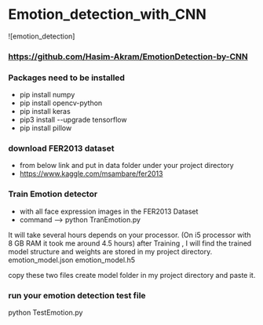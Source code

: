 # Emotion_detection_with_CNN

![emotion_detection]

### https://github.com/Hasim-Akram/EmotionDetection-by-CNN

### Packages need to be installed

- pip install numpy
- pip install opencv-python
- pip install keras
- pip3 install --upgrade tensorflow
- pip install pillow

### download FER2013 dataset

- from below link and put in data folder under your project directory
- https://www.kaggle.com/msambare/fer2013

### Train Emotion detector

- with all face expression images in the FER2013 Dataset
- command --> python TranEmotion.py

It will take several hours depends on your processor. (On i5 processor with 8 GB RAM it took me around 4.5 hours)
after Training , I will find the trained model structure and weights are stored in my project directory.
emotion_model.json
emotion_model.h5

copy these two files create model folder in my project directory and paste it.

### run your emotion detection test file

python TestEmotion.py
